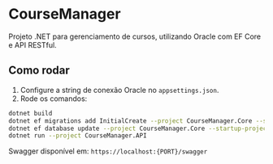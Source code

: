 # CourseManager

Projeto .NET para gerenciamento de cursos, utilizando Oracle com EF Core e API RESTful.

## Como rodar

1. Configure a string de conexão Oracle no `appsettings.json`.
2. Rode os comandos:

```bash
dotnet build
dotnet ef migrations add InitialCreate --project CourseManager.Core --startup-project CourseManager.API
dotnet ef database update --project CourseManager.Core --startup-project CourseManager.API
dotnet run --project CourseManager.API
```

Swagger disponível em: `https://localhost:{PORT}/swagger`